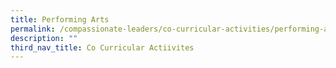 ```yaml
---
title: Performing Arts
permalink: /compassionate-leaders/co-curricular-activities/performing-arts/band/
description: ""
third_nav_title: Co Curricular Actiivites
---
```


